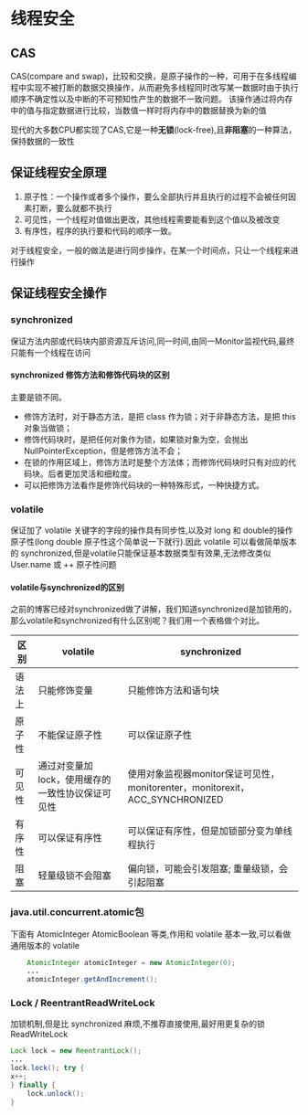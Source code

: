 # 线程安全

## CAS

CAS(compare and swap)，比较和交换，是原子操作的一种，可用于在多线程编程中实现不被打断的数据交换操作，从而避免多线程同时改写某一数据时由于执行顺序不确定性以及中断的不可预知性产生的数据不一致问题。 该操作通过将内存中的值与指定数据进行比较，当数值一样时将内存中的数据替换为新的值

现代的大多数CPU都实现了CAS,它是一种**无锁**(lock-free),且**非阻塞**的一种算法，保持数据的一致性

## 保证线程安全原理

1. 原子性：一个操作或者多个操作，要么全部执行并且执行的过程不会被任何因素打断，要么就都不执行
2. 可见性，一个线程对值做出更改，其他线程需要能看到这个值以及被改变
3. 有序性，程序的执行要和代码的顺序一致。

对于线程安全，一般的做法是进行同步操作，在某一个时间点，只让一个线程来进行操作

## 保证线程安全操作

### synchronized

保证方法内部或代码块内部资源互斥访问,同一时间,由同一Monitor监视代码,最终只能有一个线程在访问

#### synchronized 修饰方法和修饰代码块的区别

主要是锁不同。

- 修饰方法时，对于静态方法，是把 class 作为锁；对于非静态方法，是把 this 对象当做锁；
- 修饰代码块时，是把任何对象作为锁，如果锁对象为空，会抛出 NullPointerException，但是修饰方法不会；
- 在锁的作用区域上，修饰方法时是整个方法体；而修饰代码块时只有对应的代码块。后者更加灵活和细粒度。
- 可以把修饰方法看作是修饰代码块的一种特殊形式，一种快捷方式。

### volatile

保证加了 volatile 关键字的字段的操作具有同步性,以及对 long 和 double的操作原子性(long double 原子性这个简单说一下就行).因此 volatile 可以看做简单版本的 synchronized,但是volatile只能保证基本数据类型有效果,无法修改类似 User.name 或 ++ 原子性问题

#### volatile与synchronized的区别

之前的博客已经对synchronized做了讲解，我们知道synchronized是加锁用的，那么volatile和synchronized有什么区别呢？我们用一个表格做个对比。

区别|volatile|synchronized
--|--|--|
语法上|只能修饰变量|只能修饰方法和语句块
原子性|不能保证原子性|可以保证原子性
可见性|通过对变量加lock，使用缓存的一致性协议保证可见性|使用对象监视器monitor保证可见性，monitorenter，monitorexit，ACC_SYNCHRONIZED
有序性|可以保证有序性|可以保证有序性，但是加锁部分变为单线程执行
阻塞|轻量级锁不会阻塞|偏向锁，可能会引发阻塞; 重量级锁，会引起阻塞

### java.util.concurrent.atomic包

下面有 AtomicInteger AtomicBoolean 等类,作用和 volatile 基本一致,可以看做通用版本的 volatile

```java
    AtomicInteger atomicInteger = new AtomicInteger(0);
    ...
    atomicInteger.getAndIncrement();
```

### Lock / ReentrantReadWriteLock

加锁机制,但是比 synchronized 麻烦,不推荐直接使用,最好用更复杂的锁 ReadWriteLock

```java
Lock lock = new ReentrantLock();
...
lock.lock(); try {
x++;
} finally {
    lock.unlock();
}
```
